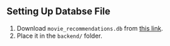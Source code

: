 ## Setting Up Databse File
1. Download `movie_recommendations.db`  from [this link](https://drive.google.com/file/d/1BquP4dSfepn6k1bJCdmUQ7FOzeN7nMIl/view?usp=sharing).
2. Place it in the `backend/` folder.
